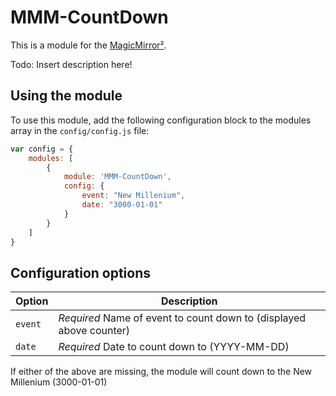 # MMM-CountDown

This is a module for the [MagicMirror²](https://github.com/MichMich/MagicMirror/).

Todo: Insert description here!

## Using the module

To use this module, add the following configuration block to the modules array in the `config/config.js` file:
```js
var config = {
    modules: [
        {
            module: 'MMM-CountDown',
            config: {
                event: "New Millenium",
                date: "3000-01-01"
            }
        }
    ]
}
```

## Configuration options

| Option           | Description
|----------------- |-----------
| `event`        | *Required* Name of event to count down to (displayed above counter)
| `date`        | *Required* Date to count down to (YYYY-MM-DD)

If either of the above are missing, the module will count down to the New Millenium (3000-01-01)
